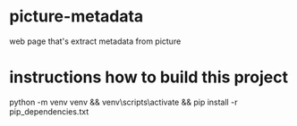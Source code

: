 # picture-metadata
web page that's extract metadata from picture
# instructions how to build this project
python -m venv venv && venv\scripts\activate && pip install -r pip_dependencies.txt
